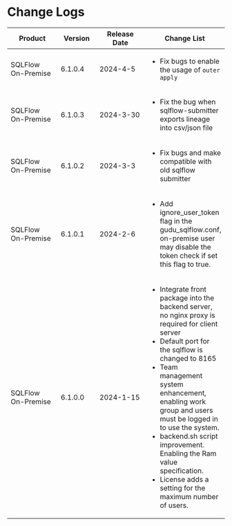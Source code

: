 # Change Logs

<table><thead><tr><th width="134">Product</th><th width="88">Version</th><th width="133">Release Date</th><th>Change List</th></tr></thead><tbody><tr><td>SQLFlow On-Premise</td><td>6.1.0.4</td><td>2024-4-5</td><td><ul><li>Fix bugs to enable the usage of <code>outer apply</code></li></ul></td></tr><tr><td>SQLFlow On-Premise</td><td>6.1.0.3</td><td>2024-3-30</td><td><ul><li>Fix the bug when sqlflow-submitter exports lineage into csv/json file</li></ul></td></tr><tr><td>SQLFlow On-Premise</td><td>6.1.0.2</td><td>2024-3-3</td><td><ul><li>Fix bugs and make compatible with old sqlflow submitter</li></ul></td></tr><tr><td>SQLFlow On-Premise</td><td>6.1.0.1</td><td>2024-2-6</td><td><ul><li>Add ignore_user_token flag in the gudu_sqlflow.conf, on-premise user may disable the token check if set this flag to true.</li></ul></td></tr><tr><td>SQLFlow On-Premise</td><td>6.1.0.0</td><td>2024-1-15</td><td><ul><li>Integrate front package into the backend server, no nginx proxy is required for client server</li><li>Default port for the sqlflow is changed to 8165</li><li>Team management system enhancement, enabling work group and users must be logged in to use the system.</li><li>backend.sh script improvement. Enabling the Ram value specification.</li><li>License adds a setting for the maximum number of users.</li></ul></td></tr></tbody></table>
